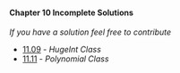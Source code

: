 #### Chapter 10 Incomplete Solutions

*If you have a solution feel free to contribute*

- [11.09](https://github.com/siidney/Cpp-How-To-Program-9E/blob/master/Chapter11/exercises/11.09/) - *HugeInt Class*
- [11.11](https://github.com/siidney/Cpp-How-To-Program-9E/blob/master/Chapter11/exercises/11.11/) - *Polynomial Class*
